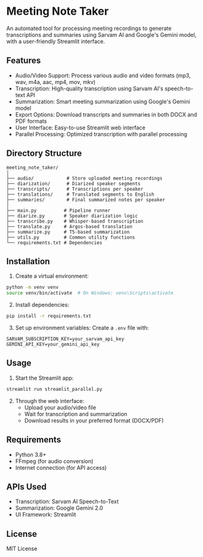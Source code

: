 # Meeting Note Taker

An automated tool for processing meeting recordings to generate transcriptions and summaries using Sarvam AI and Google's Gemini model, with a user-friendly Streamlit interface.

## Features

- Audio/Video Support: Process various audio and video formats (mp3, wav, m4a, aac, mp4, mov, mkv)
- Transcription: High-quality transcription using Sarvam AI's speech-to-text API
- Summarization: Smart meeting summarization using Google's Gemini model
- Export Options: Download transcripts and summaries in both DOCX and PDF formats
- User Interface: Easy-to-use Streamlit web interface
- Parallel Processing: Optimized transcription with parallel processing

## Directory Structure

```
meeting_note_taker/
│
├── audio/            # Store uploaded meeting recordings
├── diarization/      # Diarized speaker segments
├── transcripts/      # Transcriptions per speaker
├── translations/     # Translated segments to English
├── summaries/        # Final summarized notes per speaker
│
├── main.py          # Pipeline runner
├── diarize.py       # Speaker diarization logic
├── transcribe.py    # Whisper-based transcription
├── translate.py     # Argos-based translation
├── summarize.py     # T5-based summarization
├── utils.py         # Common utility functions
└── requirements.txt # Dependencies
```

## Installation

1. Create a virtual environment:
```bash
python -m venv venv
source venv/bin/activate  # On Windows: venv\Scripts\activate
```

2. Install dependencies:
```bash
pip install -r requirements.txt
```

3. Set up environment variables:
Create a `.env` file with:
```
SARVAM_SUBSCRIPTION_KEY=your_sarvam_api_key
GEMINI_API_KEY=your_gemini_api_key
```

## Usage

1. Start the Streamlit app:
```bash
streamlit run streamlit_parallel.py
```

2. Through the web interface:
   - Upload your audio/video file
   - Wait for transcription and summarization
   - Download results in your preferred format (DOCX/PDF)

## Requirements

- Python 3.8+
- FFmpeg (for audio conversion)
- Internet connection (for API access)

## APIs Used

- Transcription: Sarvam AI Speech-to-Text
- Summarization: Google Gemini 2.0
- UI Framework: Streamlit

## License

MIT License 